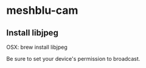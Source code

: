 # meshblu-cam


## Install libjpeg

OSX: brew install libjpeg

Be sure to set your device's permission to broadcast.
